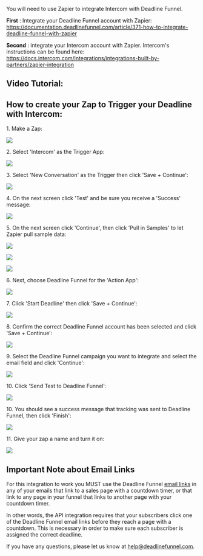 You will need to use Zapier to integrate Intercom with Deadline Funnel.

**First** : Integrate your Deadline Funnel account with Zapier:  
<https://documentation.deadlinefunnel.com/article/371-how-to-integrate-deadline-funnel-with-zapier>

**Second** : integrate your Intercom account with Zapier. Intercom's
instructions can be found here:  
<https://docs.intercom.com/integrations/integrations-built-by-partners/zapier-integration>

## Video Tutorial:

## How to create your Zap to Trigger your Deadline with Intercom:

1\.  Make a Zap: 

![](https://d33v4339jhl8k0.cloudfront.net/docs/assets/53974d6ce4b0c76107b109d1/images/5aac3821042863478ea79b5a/file-Jcz6BYdKeE.png)


2\. Select 'Intercom' as the Trigger App: 

![](https://d33v4339jhl8k0.cloudfront.net/docs/assets/53974d6ce4b0c76107b109d1/images/5b75f07a0428631d7a8a129c/file-ApAUlaBZQQ.png)


3\. Select 'New Conversation' as the Trigger then click 'Save + Continue': 

![](https://d33v4339jhl8k0.cloudfront.net/docs/assets/53974d6ce4b0c76107b109d1/images/5b75f08a2c7d3a03f89dccfd/file-mwYg5yB0dO.png)


4\. On the next screen click 'Test' and be sure you receive a 'Success' message: 

![](https://d33v4339jhl8k0.cloudfront.net/docs/assets/53974d6ce4b0c76107b109d1/images/5b75f0a80428631d7a8a129e/file-hVp23JXNiq.png)


5\. On the next screen click 'Continue', then click 'Pull in Samples' to let Zapier pull sample data: 

![](https://d33v4339jhl8k0.cloudfront.net/docs/assets/53974d6ce4b0c76107b109d1/images/5b75f0ca2c7d3a03f89dcd06/file-grsOOHRYP3.png)

![](https://d33v4339jhl8k0.cloudfront.net/docs/assets/53974d6ce4b0c76107b109d1/images/5b75f0f40428631d7a8a12ab/file-QnrALyHDUB.png)

![](https://d33v4339jhl8k0.cloudfront.net/docs/assets/53974d6ce4b0c76107b109d1/images/5b75f1210428631d7a8a12ac/file-MMHkZ4QD4X.png)


6\. Next, choose Deadline Funnel for the 'Action App': 

![](https://d33v4339jhl8k0.cloudfront.net/docs/assets/53974d6ce4b0c76107b109d1/images/5b75f1172c7d3a03f89dcd0e/file-ggCEOg2L5r.png)


7\. Click 'Start Deadline' then click 'Save + Continue': 

![](https://d33v4339jhl8k0.cloudfront.net/docs/assets/53974d6ce4b0c76107b109d1/images/5b75f1370428631d7a8a12ae/file-A8EAjTpHNR.png)


8\. Confirm the correct Deadline Funnel account has been selected and click 'Save + Continue': 

![](https://d33v4339jhl8k0.cloudfront.net/docs/assets/53974d6ce4b0c76107b109d1/images/5b75f1620428631d7a8a12b1/file-ENyPKHRyvi.png)


9\. Select the Deadline Funnel campaign you want to integrate and select the email field and click 'Continue': 

![](https://d33v4339jhl8k0.cloudfront.net/docs/assets/53974d6ce4b0c76107b109d1/images/5b75f1742c7d3a03f89dcd16/file-BIkAMDJzUO.png)


10\. Click 'Send Test to Deadline Funnel’: 

![](https://d33v4339jhl8k0.cloudfront.net/docs/assets/53974d6ce4b0c76107b109d1/images/5b75f18e0428631d7a8a12b2/file-pYwz17nkHB.png)


10\. You should see a success message that tracking was sent to Deadline Funnel, then click 'Finish': 

![](https://d33v4339jhl8k0.cloudfront.net/docs/assets/53974d6ce4b0c76107b109d1/images/5b75f1a60428631d7a8a12b3/file-v0vXXGyQPR.png)

11\.  Give your zap a name and turn it on: 

![](https://d33v4339jhl8k0.cloudfront.net/docs/assets/53974d6ce4b0c76107b109d1/images/5b75f1b72c7d3a03f89dcd1b/file-F57JP7TWpp.png)

## Important Note about Email Links

For this integration to work you MUST use the Deadline Funnel  [email
links](http://documentation.deadlinefunnel.com/article/16-expiring-links) in
any of your emails that link to a sales page with a countdown timer, or that
link to any page in your funnel that links to another page with your countdown
timer.

In other words, the API integration requires that your subscribers click one
of the Deadline Funnel email links before they reach a page with a countdown.
This is necessary in order to make sure each subscriber is assigned the
correct deadline.

If you have any questions, please let us know at
[help@deadlinefunnel.com](mailto:mailto:help@deadlinefunnel.com).

